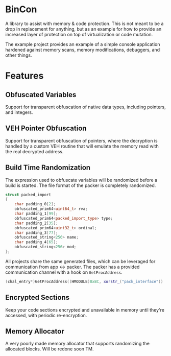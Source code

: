 # BinCon
A library to assist with memory &amp; code protection. This is not meant to be a drop in replacement for anything, but as an example for how to provide an 
increased layer of protection on top of virtualization or code mutation.

The example project provides an example of a simple console application hardened against memory scans, memory modifications, debuggers, and other things.

# Features

## Obfuscated Variables
Support for transparent obfuscation of native data types, including pointers, and integers.

## VEH Pointer Obfuscation
Support for transparent obfuscation of pointers, where the decryption is handled by a custom VEH routine that will
emulate the memory read with the real decrypted address.

## Build Time Randomization
The expression used to obfuscate variables will be randomized before a build is started. The file format of the packer is completely randomized.

```C++
struct packed_import
{
	char padding_0[2];
	obfuscated_prim64<uint64_t> rva;
	char padding_1[99];
	obfuscated_prim64<packed_import_type> type;
	char padding_2[35];
	obfuscated_prim64<uint32_t> ordinal;
	char padding_3[77];
	obfuscated_string<256> name;
	char padding_4[65];
	obfuscated_string<256> mod;
};
```

All projects share the same generated files, which can be leveraged for communication from app <-> packer. The packer has a provided communication channel with a hook on `GetProcAddress`.

```C++
(chal_entry*)GetProcAddress((HMODULE)0xBC, xorstr_("pack_interface"))
```

## Encrypted Sections
Keep your code sections encrypted and unavailable in memory until they're accessed, with periodic re-encryption.

## Memory Allocator
A very poorly made memory allocator that supports randomizing the allocated blocks. Will be redone soon TM.

